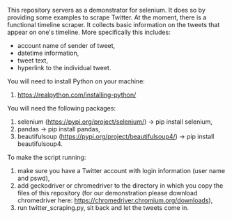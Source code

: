 This repository servers as a demonstrator for selenium. It does so by providing some examples to scrape Twitter.
At the moment, there is a functional timeline scraper. It collects basic information on the tweets that appear on one's timeline. More specifically this includes:
- account name of sender of tweet,
- datetime information,
- tweet text,
- hyperlink to the individual tweet.

You will need to install Python on your machine:
1. https://realpython.com/installing-python/

You will need the following packages:
1. selenium (https://pypi.org/project/selenium/) -> pip install selenium,
2. pandas -> pip install pandas,
3. beautifulsoup (https://pypi.org/project/beautifulsoup4/) -> pip install beautifulsoup4.

To make the script running: 
1. make sure you have a Twitter account with login information (user name and pswd),
2. add geckodriver or chromedriver to the directory in which you copy the files of this repository (for our demonstration please download chromedriver here: https://chromedriver.chromium.org/downloads),
3. run twitter_scraping.py, sit back and let the tweets come in.
 

